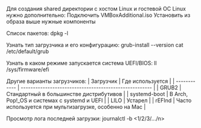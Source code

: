 Для создания shared директории с хостом Linux и гостевой ОС Linux нужно дополнительно:
Подключить VMBoxAdditional.iso
Установить из образа выше нужные компоненты

Список пакетов:
dpkg -l

Узнать тип загрузчика и его конфигурацию:
grub-install --version
cat /etc/default/grub

Узнать в каком режиме запускается система UEFI/BIOS:
ll /sys/firmware/efi

Другие варианты загрузчиков:
| Загрузчик    | Где используется                                       |
| ------------ | ------------------------------------------------------ |
| GRUB2        | Стандартный в большинстве дистрибутивов                |
| systemd-boot | В Arch, Pop!\_OS и системах с systemd и UEFI           |
| LILO         | Устарел                                                |
| rEFInd       | Часто используется при мультизагрузке, особенно на Mac |


Просмотр лога последней загрузки:
journalctl -b <1/2/3/.../n>